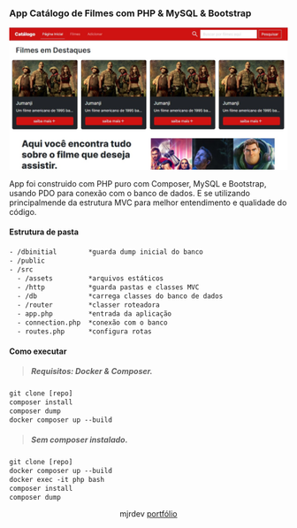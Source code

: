 ### App Catálogo de Filmes com PHP & MySQL & Bootstrap

![app example](/public/example.jpg)

App foi construido com PHP puro com Composer, MySQL e Bootstrap, usando PDO para conexão com o banco de dados. E se utilizando principalmende da estrutura MVC para melhor entendimento e qualidade do código.

#### Estrutura de pasta

```
- /dbinitial        *guarda dump inicial do banco
- /public
- /src
  - /assets         *arquivos estáticos
  - /http           *guarda pastas e classes MVC
  - /db             *carrega classes do banco de dados
  - /router         *classer roteadora
  - app.php         *entrada da aplicação
  - connection.php  *conexão com o banco
  - routes.php      *configura rotas
```

#### Como executar

> ##### Requisitos: Docker & Composer.

```
git clone [repo]
composer install
composer dump
docker composer up --build
```
> ##### Sem composer instalado.

```
git clone [repo]
docker composer up --build
docker exec -it php bash
composer install
composer dump
```

<div align="center">
  mjrdev <a href="https://mjrdev.github.io/portfolio/">portfólio</a>
</div>

